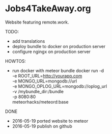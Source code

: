 Jobs4TakeAway.org
===============

Website featuring remote.work.


TODO:

- add translations
- deploy bundle to docker on production server
- configure ngingx on production server 

HOWTOS:
- run docker with meteor bundle 
docker run -d \
    -e ROOT_URL=http://yourapp.com \
    -e MONGO_URL=mongodb://url \
    -e MONGO_OPLOG_URL=mongodb://oplog_url \
    -v /mybundle_dir:/bundle \
    -p 8080:80 \
    meteorhacks/meteord:base


DONE
- 2016-05-19 ported website to meteor 
- 2016-05-19 publish on github 